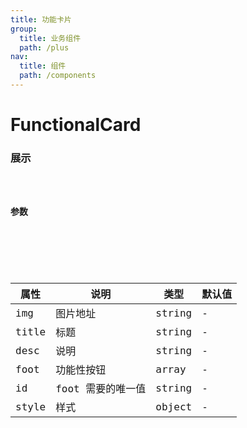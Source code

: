 ```yaml
---
title: 功能卡片
group: 
  title: 业务组件
  path: /plus
nav:
  title: 组件
  path: /components
---
```


# FunctionalCard
### 展示

<code src="./demos/demo.tsx" />

### 参数

<API />

###
| 属性 | 说明 | 类型 | 默认值 |
| --- | --- | --- | --- |
| img | 图片地址 | string | - |
| title | 标题 | string | - |
| desc | 说明 | string | - |
| foot | 功能性按钮 | array | - |
| id | foot 需要的唯一值 | string | - |
| style | 样式 | object | - |
